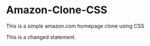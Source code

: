 # Amazon-Clone-CSS
This is a simple amazon.com homepage clone using CSS

This is a changed statement.
